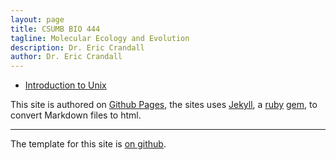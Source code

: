 ```yaml
---
layout: page
title: CSUMB BIO 444
tagline: Molecular Ecology and Evolution
description: Dr. Eric Crandall
author: Dr. Eric Crandall
---
```



- [Introduction to Unix](pages/introduction_to_unix.html)



This site is authored on [Github Pages](https://pages.github.com), the sites uses [Jekyll](https://jekyllrb.com/), a
[ruby](https://www.ruby-lang.org/en/) [gem](https://rubygems.org/), to
convert Markdown files to html.


---

The template for this site is [on github](https://github.com/kbroman/simple_site).

